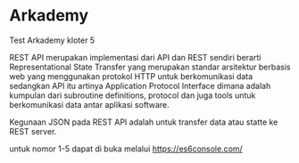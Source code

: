 # Arkademy
Test Arkademy kloter 5


REST API merupakan implementasi dari API dan REST sendiri berarti Representational State Transfer yang merupakan standar arsitektur berbasis web yang menggunakan protokol HTTP untuk berkomunikasi data sedangkan API itu artinya Application Protocol Interface dimana adalah kumpulan dari subroutine definitions, protocol dan juga tools untuk berkomunikasi data antar aplikasi software.


Kegunaan JSON pada REST API adalah untuk transfer data atau statte ke REST server.

untuk nomor 1-5 dapat di buka melalui https://es6console.com/
